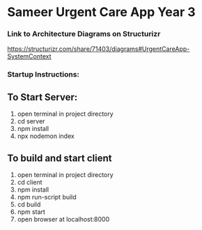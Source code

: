 # Sameer Urgent Care App Year 3

### Link to Architecture Diagrams on Structurizr

https://structurizr.com/share/71403/diagrams#UrgentCareApp-SystemContext


### Startup Instructions:

## To Start Server:
1. open terminal in project directory
2. cd server
3. npm install
4. npx nodemon index

## To build and start client
1. open terminal in project directory
2. cd client
3. npm install
4. npm run-script build 
5. cd build
6. npm start
7. open browser at localhost:8000

